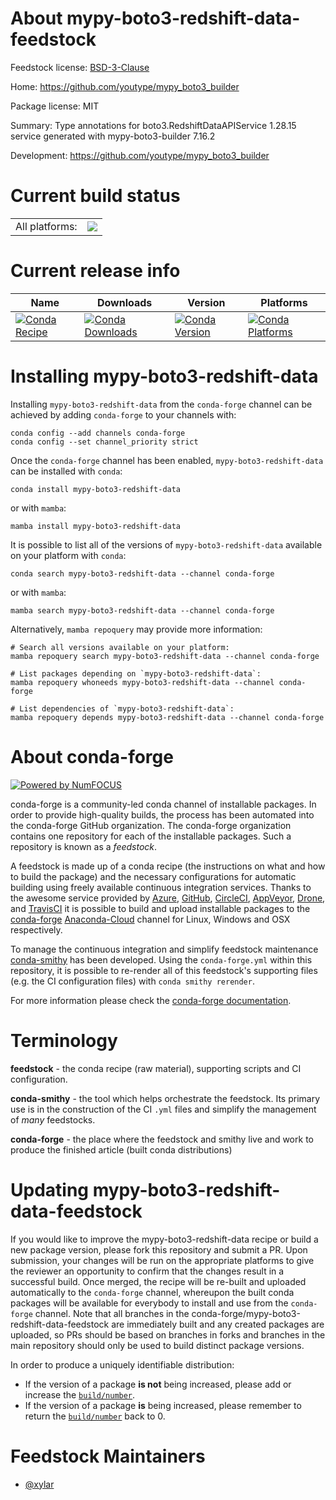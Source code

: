 About mypy-boto3-redshift-data-feedstock
========================================

Feedstock license: [BSD-3-Clause](https://github.com/conda-forge/mypy-boto3-redshift-data-feedstock/blob/main/LICENSE.txt)

Home: https://github.com/youtype/mypy_boto3_builder

Package license: MIT

Summary: Type annotations for boto3.RedshiftDataAPIService 1.28.15 service generated with mypy-boto3-builder 7.16.2

Development: https://github.com/youtype/mypy_boto3_builder

Current build status
====================


<table><tr><td>All platforms:</td>
    <td>
      <a href="https://dev.azure.com/conda-forge/feedstock-builds/_build/latest?definitionId=15721&branchName=main">
        <img src="https://dev.azure.com/conda-forge/feedstock-builds/_apis/build/status/mypy-boto3-redshift-data-feedstock?branchName=main">
      </a>
    </td>
  </tr>
</table>

Current release info
====================

| Name | Downloads | Version | Platforms |
| --- | --- | --- | --- |
| [![Conda Recipe](https://img.shields.io/badge/recipe-mypy--boto3--redshift--data-green.svg)](https://anaconda.org/conda-forge/mypy-boto3-redshift-data) | [![Conda Downloads](https://img.shields.io/conda/dn/conda-forge/mypy-boto3-redshift-data.svg)](https://anaconda.org/conda-forge/mypy-boto3-redshift-data) | [![Conda Version](https://img.shields.io/conda/vn/conda-forge/mypy-boto3-redshift-data.svg)](https://anaconda.org/conda-forge/mypy-boto3-redshift-data) | [![Conda Platforms](https://img.shields.io/conda/pn/conda-forge/mypy-boto3-redshift-data.svg)](https://anaconda.org/conda-forge/mypy-boto3-redshift-data) |

Installing mypy-boto3-redshift-data
===================================

Installing `mypy-boto3-redshift-data` from the `conda-forge` channel can be achieved by adding `conda-forge` to your channels with:

```
conda config --add channels conda-forge
conda config --set channel_priority strict
```

Once the `conda-forge` channel has been enabled, `mypy-boto3-redshift-data` can be installed with `conda`:

```
conda install mypy-boto3-redshift-data
```

or with `mamba`:

```
mamba install mypy-boto3-redshift-data
```

It is possible to list all of the versions of `mypy-boto3-redshift-data` available on your platform with `conda`:

```
conda search mypy-boto3-redshift-data --channel conda-forge
```

or with `mamba`:

```
mamba search mypy-boto3-redshift-data --channel conda-forge
```

Alternatively, `mamba repoquery` may provide more information:

```
# Search all versions available on your platform:
mamba repoquery search mypy-boto3-redshift-data --channel conda-forge

# List packages depending on `mypy-boto3-redshift-data`:
mamba repoquery whoneeds mypy-boto3-redshift-data --channel conda-forge

# List dependencies of `mypy-boto3-redshift-data`:
mamba repoquery depends mypy-boto3-redshift-data --channel conda-forge
```


About conda-forge
=================

[![Powered by
NumFOCUS](https://img.shields.io/badge/powered%20by-NumFOCUS-orange.svg?style=flat&colorA=E1523D&colorB=007D8A)](https://numfocus.org)

conda-forge is a community-led conda channel of installable packages.
In order to provide high-quality builds, the process has been automated into the
conda-forge GitHub organization. The conda-forge organization contains one repository
for each of the installable packages. Such a repository is known as a *feedstock*.

A feedstock is made up of a conda recipe (the instructions on what and how to build
the package) and the necessary configurations for automatic building using freely
available continuous integration services. Thanks to the awesome service provided by
[Azure](https://azure.microsoft.com/en-us/services/devops/), [GitHub](https://github.com/),
[CircleCI](https://circleci.com/), [AppVeyor](https://www.appveyor.com/),
[Drone](https://cloud.drone.io/welcome), and [TravisCI](https://travis-ci.com/)
it is possible to build and upload installable packages to the
[conda-forge](https://anaconda.org/conda-forge) [Anaconda-Cloud](https://anaconda.org/)
channel for Linux, Windows and OSX respectively.

To manage the continuous integration and simplify feedstock maintenance
[conda-smithy](https://github.com/conda-forge/conda-smithy) has been developed.
Using the ``conda-forge.yml`` within this repository, it is possible to re-render all of
this feedstock's supporting files (e.g. the CI configuration files) with ``conda smithy rerender``.

For more information please check the [conda-forge documentation](https://conda-forge.org/docs/).

Terminology
===========

**feedstock** - the conda recipe (raw material), supporting scripts and CI configuration.

**conda-smithy** - the tool which helps orchestrate the feedstock.
                   Its primary use is in the construction of the CI ``.yml`` files
                   and simplify the management of *many* feedstocks.

**conda-forge** - the place where the feedstock and smithy live and work to
                  produce the finished article (built conda distributions)


Updating mypy-boto3-redshift-data-feedstock
===========================================

If you would like to improve the mypy-boto3-redshift-data recipe or build a new
package version, please fork this repository and submit a PR. Upon submission,
your changes will be run on the appropriate platforms to give the reviewer an
opportunity to confirm that the changes result in a successful build. Once
merged, the recipe will be re-built and uploaded automatically to the
`conda-forge` channel, whereupon the built conda packages will be available for
everybody to install and use from the `conda-forge` channel.
Note that all branches in the conda-forge/mypy-boto3-redshift-data-feedstock are
immediately built and any created packages are uploaded, so PRs should be based
on branches in forks and branches in the main repository should only be used to
build distinct package versions.

In order to produce a uniquely identifiable distribution:
 * If the version of a package **is not** being increased, please add or increase
   the [``build/number``](https://docs.conda.io/projects/conda-build/en/latest/resources/define-metadata.html#build-number-and-string).
 * If the version of a package **is** being increased, please remember to return
   the [``build/number``](https://docs.conda.io/projects/conda-build/en/latest/resources/define-metadata.html#build-number-and-string)
   back to 0.

Feedstock Maintainers
=====================

* [@xylar](https://github.com/xylar/)

